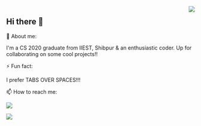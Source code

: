 <img align ="right" src ="https://static.skaip.org/img/emoticons/180x180/f6fcff/womandeveloper.gif" >

## Hi there 👋

💬 About me:
    <p> I'm a CS 2020 graduate from IIEST, Shibpur & an enthusiastic coder. Up for collaborating on some cool projects!!</p>
    <p> </p>
⚡ Fun fact:
<p> I prefer TABS OVER SPACES!!!</p>
<p> </p>
📫 How to reach me: 
<p>
     <p> </p> 
<a href="https://www.linkedin.com/in/rituparna-biswas-214270177/">
    <img src="https://img.shields.io/badge/rituparna-biswas-214270177?style=flat&logo=linkedin">
  </a> 
</p>
<p>
    <a href="mailto:biswasrituparna83@gmail.com">
        <img src="https://img.shields.io/badge/rituparna-biswas-214270177?style=flat&logo=gmail"></a>
    </p>
  

  



<!--
**Ritu1698/Ritu1698** is a ✨ _special_ ✨ repository because its `README.md` (this file) appears on your GitHub profile.


Here are some ideas to get you started:

- 🔭 I’m currently working on ...
- 🌱 I’m currently learning ...
- 👯 I’m looking to collaborate on ...
- 🤔 I’m looking for help with ...
- 💬 Ask me about ...
- 📫 How to reach me: ...
- 😄 Pronouns: ...
- ⚡ Fun fact: ...
-->

